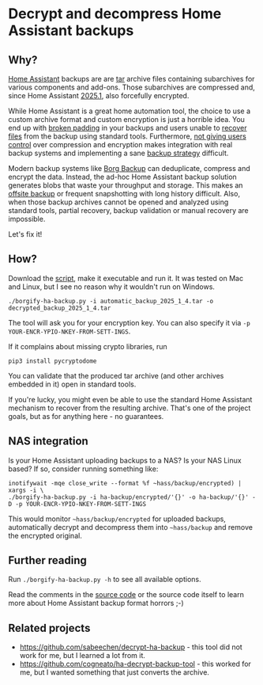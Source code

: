 # Decrypt and decompress Home Assistant backups

## Why?

[Home Assistant](https://www.home-assistant.io) backups are are [tar](https://en.wikipedia.org/wiki/Tar_(computing)) archive files containing subarchives for various components and add-ons. Those subarchives are compressed and, since Home Assistant [2025.1](https://www.home-assistant.io/blog/2025/01/03/release-20251/), also forcefully encrypted.

While Home Assistant is a great home automation tool, the choice to use a custom archive format and custom encryption is just a horrible idea. You end up with [broken padding](https://github.com/pvizeli/securetar/issues/19) in your backups and users unable to [recover files](https://community.home-assistant.io/t/decryption-tool-for-backups-and-option-to-not-encrypt-backups/821719) from the backup using standard tools. Furthermore, [not giving users control](https://github.com/home-assistant/core/issues/134734) over compression and encryption makes integration with real backup systems and implementing a sane [backup strategy](https://docs.borgbase.com/strategy) difficult.

Modern backup systems like [Borg Backup](https://borgbackup.org/) can deduplicate, compress and encrypt the data. Instead, the ad-hoc Home Assistant backup solution generates blobs that waste your throughput and storage. This makes an [offsite backup](https://www.borgbase.com) or frequent snapshotting with long history difficult. Also, when those backup archives cannot be opened and analyzed using standard tools, partial recovery, backup validation or manual recovery are impossible.

Let's fix it!

## How?

Download the [script](https://raw.githubusercontent.com/azzieg/borgify-ha-backup/main/borgify-ha-backup.py), make it executable and run it. It was tested on Mac and Linux, but I see no reason why it wouldn't run on Windows.

```
./borgify-ha-backup.py -i automatic_backup_2025_1_4.tar -o decrypted_backup_2025_1_4.tar
```

The tool will ask you for your encryption key. You can also specify it via ```-p YOUR-ENCR-YPIO-NKEY-FROM-SETT-INGS```.

If it complains about missing crypto libraries, run

```
pip3 install pycryptodome
```

You can validate that the produced tar archive (and other archives embedded in it) open in standard tools.

If you're lucky, you might even be able to use the standard Home Assistant mechanism to recover from the resulting archive. That's one of the project goals, but as for anything here - no guarantees.

## NAS integration

Is your Home Assistant uploading backups to a NAS? Is your NAS Linux based? If so, consider running something like:

```
inotifywait -mqe close_write --format %f ~hass/backup/encrypted) | xargs -i \
./borgify-ha-backup.py -i ha-backup/encrypted/'{}' -o ha-backup/'{}' -D -p YOUR-ENCR-YPIO-NKEY-FROM-SETT-INGS
```

This would monitor ```~hass/backup/encrypted``` for uploaded backups, automatically decrypt and decompress them into ```~hass/backup``` and remove the encrypted original.

## Further reading

Run ```./borgify-ha-backup.py -h``` to see all available options.

Read the comments in the [source code](https://github.com/azzieg/borgify-ha-backup/blob/main/borgify-ha-backup.py) or the source code itself to learn more about Home Assistant backup format horrors ;-)

## Related projects

* https://github.com/sabeechen/decrypt-ha-backup - this tool did not work for me, but I learned a lot from it.
* https://github.com/cogneato/ha-decrypt-backup-tool - this worked for me, but I wanted something that just converts the archive.
